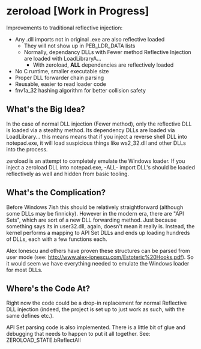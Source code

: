 # zeroload [Work in Progress]

Improvements to traditional reflective injection:

- Any .dll imports not in original .exe are also reflective loaded
    - They will not show up in PEB_LDR_DATA lists
    - Normally, dependancy DLLs with Fewer method Reflective Injection are loaded with LoadLibraryA...
        - With zeroload, **ALL** dependencies are reflectively loaded
- No C runtime, smaller executable size
- Proper DLL forwarder chain parsing
- Reusable, easier to read loader code
- fnv1a_32 hashing algorithm for better collision safety

## What's the Big Idea?
In the case of normal DLL injection (Fewer method), only the reflective DLL is loaded via a stealthy method. Its dependency DLLs are loaded via LoadLibrary... this means means that if you inject a reverse shell DLL into notepad.exe, it will load suspicious things like ws2_32.dll and other DLLs into the process.

zeroload is an attempt to completely emulate the Windows loader. If you inject a zeroload DLL into notepad.exe, -ALL- import DLL's should be loaded reflectively as well and hidden from basic tooling.

## What's the Complication?
Before Windows 7ish this should be relatively straightforward (although some DLLs may be finnicky). However in the modern era, there are "API Sets", which are sort of a new DLL forwarding method. Just because something says its in user32.dll, again, doesn't mean it really is. Instead, the kernel performs a mapping to API Set DLLs and ends up loading hundreds of DLLs, each with a few functions each.

Alex Ionescu and others have proven these structures can be parsed from user mode (see: http://www.alex-ionescu.com/Estoteric%20Hooks.pdf). So it would seem we have everything needed to emulate the Windows loader for most DLLs.

## Where's the Code At?
Right now the code could be a drop-in replacement for normal Reflective DLL injection (indeed, the project is set up to just work as such, with the same defines etc.). 

API Set parsing code is also implemented. There is a little bit of glue and debugging that needs to happen to put it all together. See: ZEROLOAD_STATE.bReflectAll
